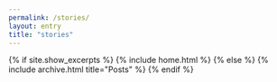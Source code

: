 ```yaml
---
permalink: /stories/
layout: entry
title: "stories"
---
```


{% if site.show_excerpts %}
  {% include home.html %}
{% else %}
  {% include archive.html title="Posts" %}
{% endif %}
